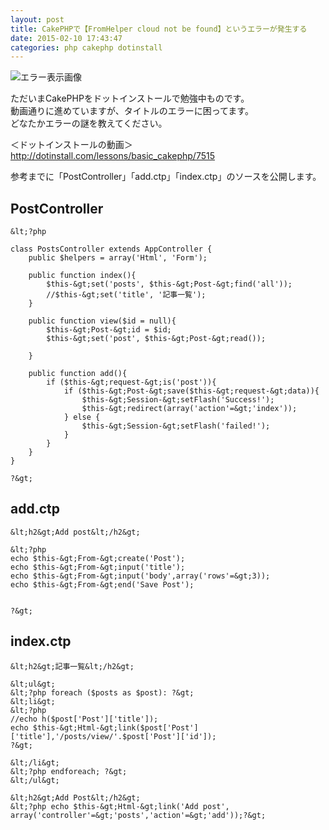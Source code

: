 ```yaml
---
layout: post
title: CakePHPで【FromHelper cloud not be found】というエラーが発生する
date: 2015-02-10 17:43:47
categories: php cakephp dotinstall
---
```

<p><img src="https://i.stack.imgur.com/xHJkb.jpg" alt="エラー表示画像"></p>

<p>ただいまCakePHPをドットインストールで勉強中ものです。<br>
動画通りに進めていますが、タイトルのエラーに困ってます。<br>
どなたかエラーの謎を教えてください。</p>

<p>＜ドットインストールの動画＞<br>
<a href="http://dotinstall.com/lessons/basic_cakephp/7515" rel="nofollow noreferrer">http://dotinstall.com/lessons/basic_cakephp/7515</a></p>

<p>参考までに「PostController」「add.ctp」「index.ctp」のソースを公開します。</p>

<h2>PostController</h2>

```
&lt;?php

class PostsController extends AppController {
    public $helpers = array('Html', 'Form');

    public function index(){
        $this-&gt;set('posts', $this-&gt;Post-&gt;find('all'));
        //$this-&gt;set('title', '記事一覧');
    }

    public function view($id = null){
        $this-&gt;Post-&gt;id = $id;
        $this-&gt;set('post', $this-&gt;Post-&gt;read());

    }

    public function add(){
        if ($this-&gt;request-&gt;is('post')){
            if ($this-&gt;Post-&gt;save($this-&gt;request-&gt;data)){
                $this-&gt;Session-&gt;setFlash('Success!');
                $this-&gt;redirect(array('action'=&gt;'index'));
            } else {
                $this-&gt;Session-&gt;setFlash('failed!');
            }
        }
    }
}

?&gt;
```

<h2>add.ctp</h2>

```
&lt;h2&gt;Add post&lt;/h2&gt;

&lt;?php
echo $this-&gt;From-&gt;create('Post');
echo $this-&gt;From-&gt;input('title');
echo $this-&gt;From-&gt;input('body',array('rows'=&gt;3));
echo $this-&gt;From-&gt;end('Save Post');


?&gt;
```

<h2>index.ctp</h2>

```
&lt;h2&gt;記事一覧&lt;/h2&gt;

&lt;ul&gt;
&lt;?php foreach ($posts as $post): ?&gt;
&lt;li&gt;
&lt;?php
//echo h($post['Post']['title']);
echo $this-&gt;Html-&gt;link($post['Post']['title'],'/posts/view/'.$post['Post']['id']);
?&gt;

&lt;/li&gt;
&lt;?php endforeach; ?&gt;
&lt;/ul&gt;

&lt;h2&gt;Add Post&lt;/h2&gt;
&lt;?php echo $this-&gt;Html-&gt;link('Add post', array('controller'=&gt;'posts','action'=&gt;'add'));?&gt;
```
